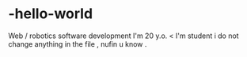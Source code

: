 # -hello-world
Web / robotics software development
I'm 20 y.o. < I'm student 
i do not change anything in the file , nufin u know .
